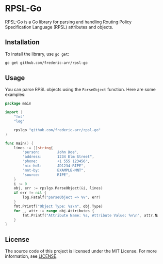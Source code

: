 # RPSL-Go

RPSL-Go is a Go library for parsing and handling Routing Policy Specification Language (RPSL) attributes and objects.

## Installation

To install the library, use `go get`:

```sh
go get github.com/frederic-arr/rpsl-go
```

## Usage

You can parse RPSL objects using the `ParseObject` function. Here are some examples:

```go
package main

import (
    "fmt"
    "log"

    rpslgo "github.com/frederic-arr/rpsl-go"
)

func main() {
    lines := []string{
        "person:        John Doe",
        "address:       1234 Elm Street",
        "phone:         +1 555 123456",
        "nic-hdl:       JD1234-RIPE",
        "mnt-by:        EXAMPLE-MNT",
        "source:        RIPE",
    }
    i := 0
    obj, err := rpslgo.ParseObject(&i, lines)
    if err != nil {
        log.Fatalf("parseObject => %v", err)
    }
    fmt.Printf("Object Type: %s\n", obj.Type)
    for _, attr := range obj.Attributes {
        fmt.Printf("Attribute Name: %s, Attribute Value: %v\n", attr.Name, attr.Value)
    }
}
```

## License
The source code of this project is licensed under the MIT License. For more information, see [LICENSE](./LICENSE).
